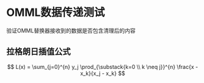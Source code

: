 # OMML数据传递测试

验证OMML替换器接收到的数据是否包含清理后的内容

## 拉格朗日插值公式
$$
L(x) = \sum_{j=0}^{n} y_j \prod_{\substack{k=0 \\ k \neq j}}^{n} \frac{x - x_k}{x_j - x_k}
$$

